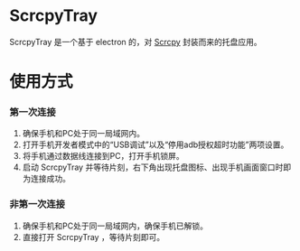 # ScrcpyTray


ScrcpyTray 是一个基于 electron 的，对 [Scrcpy](https://github.com/Genymobile/scrcpy) 封装而来的托盘应用。


# 使用方式


### 第一次连接
1. 确保手机和PC处于同一局域网内。
1. 打开手机开发者模式中的“USB调试”以及“停用adb授权超时功能”两项设置。
1. 将手机通过数据线连接到PC，打开手机锁屏。
1. 启动 ScrcpyTray 并等待片刻，右下角出现托盘图标、出现手机画面窗口时即为连接成功。


### 非第一次连接
1. 确保手机和PC处于同一局域网内，确保手机已解锁。
1. 直接打开 ScrcpyTray ，等待片刻即可。
